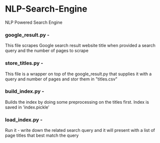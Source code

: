 # NLP-Search-Engine
NLP Powered Search Engine

### google_result.py - 

This file scrapes Google search result website title when provided a search query and the number of pages to scrape

### store_titles.py -

This file is a wrapper on top of the google_result.py that supplies it with a query and number of pages and stor them in "titles.csv"

### build_index.py -

Builds the index by doing some preprocessing on the titles first. Index is saved in 'index.pickle'

### load_index.py -

Run it - write down the related search query and it will present with a list of page titles that best match the query